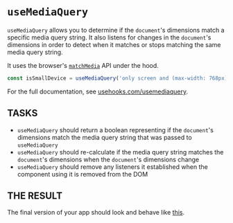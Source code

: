 # `useMediaQuery`

`useMediaQuery` allows you to determine if the `document`'s dimensions match a specific media query string. It also listens for changes in the `document`'s dimensions in order to detect when it matches or stops matching the same media query string.

It uses the browser's [`matchMedia`](https://developer.mozilla.org/en-US/docs/Web/API/Window/matchMedia) API under the hood.

```js
const isSmallDevice = useMediaQuery('only screen and (max-width: 768px)')
```

For the full documentation, see [usehooks.com/usemediaquery](https://usehooks.com/usemediaquery).

## TASKS

- `useMediaQuery` should return a boolean representing if the `document`'s dimensions match the media query string that was passed to `useMediaQuery`
- `useMediaQuery` should re-calculate if the media query string matches the `document`'s dimensions when the `document`'s dimensions change
- `useMediaQuery` should remove any listeners it established when the component using it is removed from the DOM

## THE RESULT

The final version of your app should look and behave like [this](https://codesandbox.io/p/sandbox/usemediaquery-qu6bcp).
